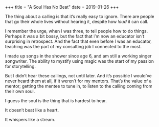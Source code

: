 +++
title = "A Soul Has No Beat"
date = 2019-01-26
+++

The thing about a calling is that it&#8217;s really easy to ignore. There are people that go their whole lives without hearing it, despite how _loud_ it can call. 

I remember the urge, when I was three, to tell people how to do things. Perhaps it was a bit bossy, but the fact that I&#8217;m now an educator isn&#8217;t surprising in retrospect. And the fact that even before I was an educator, teaching was the part of my consulting job I connected to the most. 

I made up songs in the shower since age 6, and am still a working singer songwriter. The ability to mystify using magic was the start of my passion for storytelling. 

But I didn&#8217;t hear these callings, not until later. And it’s possible I would&#8217;ve never heard them at all, if it weren&#8217;t for my mentors. That&#8217;s the value of a mentor; getting the mentee to tune in, to listen to the calling coming from their own soul. 

I guess the soul is the thing that is hardest to hear. 

It doesn&#8217;t beat like a heart. 

It whispers like a stream.